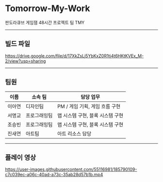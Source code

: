 # Tomorrow-My-Work
판도라큐브 게임잼 48시간 프로젝트 팀 TMY
<hr>

## 빌드 파일
https://drive.google.com/file/d/17XkZsLj5YbKxZ0R1tj4t6HKtKVEx_M-2/view?usp=sharing
<hr>

## 팀원
|이름|소속 팀|담당 업무|
|------|---|---|
|이아연|디자인팀|PM / 게임 기획, 게임 흐름 구현|
|서명교|프로그래밍팀|맵 시스템 구현, 블록 시스템 구현|
|조승빈|프로그래밍팀|맵 시스템 구현, 블록 시스템 구현|
|진새연|아트팀|아트 리소스 담당|
<hr>

## 플레이 영상
https://user-images.githubusercontent.com/55116981/185790109-c7c039ec-a06c-40ad-a73c-35ab28d57b1b.mp4

